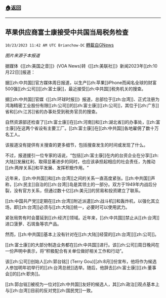 ###  [:house:返回](README.md)
---


## 苹果供应商富士康接受中共国当局税务检查
`10/23/2023 11:42 AM UTC Brianchow-DC` [轉載自GNews](https://gnews.org/articles/1869787)

*图片来源于本报道*

据媒体《[[zh:美国之音]]》(VOA News)转《[[zh:美联社]]》新闻2023年[[zh:10月22日]]报道：

据[[zh:中共国]]官方媒体周日报道，以生产[[zh:苹果]]iPhone而闻名全球的财富500强[[zh:公司]][[zh:富士康]]，最近接受[[zh:中共国]]税务机关的搜查。

据[[zh:中共国]]官媒《[[zh:环球时报]]》报道，总部位于[[zh:台湾]]、正式注册为鸿海精密工业股份有限[[zh:公司]]的[[zh:富士康]][[zh:公司]]，其位于[[zh:广东]]省和[[zh:江苏]]省的办事处受到税务官员的搜查。

自然资源部还检查了[[zh:富士康]]在[[zh:河南]]和[[zh:湖北省]]的办事处，[[zh:富士康]]在这两个省设有主要工厂。[[zh:富士康]]在[[zh:中共国]]各地雇佣了数十万名工人。

该报道没有提供有关搜查的更多细节，包括搜查发生的时间或发现了什么。

不过，报道援引一位专家的话说，“包括[[zh:富士康]]在内的台资企业在分享[[zh:大陆]]发展红利、取得显著进步的同时，也应该承担起相应的社会责任，为推动[[zh:两岸关系]]和平发展、发挥积极作用。​​”

近年来，[[zh:中共国]]和[[zh:台湾]]之间的关系一直高度紧张。[[zh:中共国]]声称，[[zh:民主]]自治的[[zh:台湾]]岛是其领土的一部分。双方于1949年内战后分裂，没有官方关系，但通过数十亿[[zh:美元]]的贸易和投资建立了联系。

[[zh:中国共产党]]定期在[[zh:台湾]]附近派遣[[zh:战斗机]]和轰炸机，以强化其立场，即[[zh:台湾]]必须与[[zh:大陆]]统一，必要时可以使用武力。

紧张局势有时会蔓延到[[zh:经济]]领域。近年来，[[zh:中共国]]禁止从[[zh:台湾]]进口菠萝、石斑鱼等农产品。

然而，[[zh:中共国]]基本上没有针对在[[zh:大陆]]经营的[[zh:台湾]][[zh:公司]]。

[[zh:富士康]]的大部分制造业务都在[[zh:中共国]]进行。该[[zh:公司]]周日晚间在一份声明中表示，将“积极配合有关单位做好相关工作和行动”。

该[[zh:公司]]创始人[[zh:郭台铭]] (Terry Gou)[[zh:8月]]份宣布，他将作为候选人参加明年初举行的[[zh:台湾总统]]选举。随后，他辞去[[zh:富士康]][[zh:董事会]]的[[zh:职务]]。

[[zh:郭台铭]]被视为一位对[[zh:中共国]]友好的候选人，其[[zh:政治]]观点基本上与[[zh:台湾]]目前的反对党[[zh:国民党]]一致。
